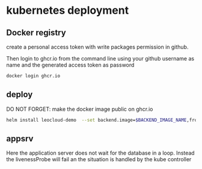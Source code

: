 # kubernetes deployment


## Docker registry
create a personal access token with write packages permission in github.

Then login to ghcr.io from the command line using your github username as name and the generated access token as password

```bash
docker login ghcr.io
```


## deploy

DO NOT FORGET: make the docker image public on ghcr.io
```bash
helm install leocloud-demo  --set backend.image=$BACKEND_IMAGE_NAME,frontend.image=$FRONTEND_IMAGE_NAME ./k8s/demo-chart"
```

## appsrv

Here the application server does not wait for the database in a loop. Instead the livenessProbe will fail an the situation is handled by the kube controller
